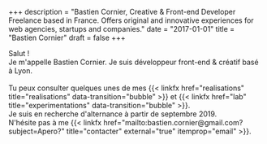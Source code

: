 +++
description = "Bastien Cornier, Creative & Front-end Developer Freelance based in France. Offers original and innovative experiences for web agencies, startups and companies."
date = "2017-01-01"
title = "Bastien Cornier"
draft = false
+++

<p><span class="intro__pre smFadeInTop">Salut !</span><br />
  <span class="smFadeInTop">Je m'appelle <span itemprop="name">Bastien Cornier.</span> Je suis <span itemprop="jobTitle">développeur front-end &amp; créatif</span> basé à Lyon.<span class="hidden-md-down"><br /></span></span> <br /> 
   <span class="smFadeInTop">Tu peux consulter quelques unes de mes {{< linkfx href="realisations" title="realisations" data-transition="bubble" >}} et {{< linkfx href="lab" title="experimentations" data-transition="bubble" >}}.</span> <br />  <span class="smFadeInTop">Je suis en recherche d'alternance à partir de septembre 2019. <br> N'hésite pas à me {{< linkfx href="mailto:bastien.cornier@gmail.com?subject=Apero?" title="contacter" external="true" itemprop="email" >}}.</span></p>
